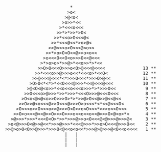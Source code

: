 <pre class="calendar"><a aria-label="Day 25" class="calendar-day25">                        *                          </a>
<a aria-label="Day 24" class="calendar-day24">                       &gt;<span class="calendar-ornament1">o</span>&lt;                         </a>
<a aria-label="Day 23" class="calendar-day23">                      &gt;<span class="calendar-ornament2">@</span>&lt;<span class="calendar-ornament1">o</span>&lt;                        </a>
<a aria-label="Day 22" class="calendar-day22">                     &gt;<span class="calendar-ornament1">o</span>&gt;&gt;<span class="calendar-ornament3">*</span>&lt;&lt;                       </a>
<a aria-label="Day 21" class="calendar-day21">                    &gt;<span class="calendar-ornament3">*</span>&lt;&lt;&lt;<span class="calendar-ornament1">o</span>&lt;&lt;&lt;                      </a>
<a aria-label="Day 20" class="calendar-day20">                   &gt;&gt;<span class="calendar-ornament3">*</span>&gt;<span class="calendar-ornament3">*</span>&gt;&gt;<span class="calendar-ornament3">*</span>&gt;<span class="calendar-ornament0">O</span>&lt;                     </a>
<a aria-label="Day 19" class="calendar-day19">                  &gt;&gt;<span class="calendar-ornament3">*</span>&lt;&lt;<span class="calendar-ornament1">o</span>&gt;<span class="calendar-ornament0">O</span>&lt;&lt;&lt;<span class="calendar-ornament2">@</span>&lt;                    </a>
<a aria-label="Day 18" class="calendar-day18">                 &gt;&gt;<span class="calendar-ornament3">*</span>&lt;&lt;&lt;<span class="calendar-ornament2">@</span>&lt;&lt;<span class="calendar-ornament3">*</span>&gt;<span class="calendar-ornament1">o</span>&gt;<span class="calendar-ornament2">@</span>&lt;                   </a>
<a aria-label="Day 17" class="calendar-day17">                &gt;&gt;<span class="calendar-ornament2">@</span>&lt;&lt;&lt;<span class="calendar-ornament1">o</span>&gt;<span class="calendar-ornament0">O</span>&lt;&lt;&lt;<span class="calendar-ornament2">@</span>&lt;<span class="calendar-ornament1">o</span>&lt;&lt;                  </a>
<a aria-label="Day 16" class="calendar-day16">               &gt;&gt;<span class="calendar-ornament3">*</span>&gt;<span class="calendar-ornament1">o</span>&gt;<span class="calendar-ornament0">O</span>&lt;<span class="calendar-ornament0">O</span>&lt;&lt;<span class="calendar-ornament2">@</span>&gt;&gt;<span class="calendar-ornament1">o</span>&lt;<span class="calendar-ornament1">o</span>&lt;&lt;                 </a>
<a aria-label="Day 15" class="calendar-day15">              &gt;<span class="calendar-ornament1">o</span>&lt;&lt;&lt;<span class="calendar-ornament0">O</span>&lt;&lt;<span class="calendar-ornament0">O</span>&lt;<span class="calendar-ornament1">o</span>&gt;&gt;&gt;<span class="calendar-ornament0">O</span>&lt;&lt;<span class="calendar-ornament2">@</span>&lt;&lt;&lt;                </a>
<a aria-label="Day 14" class="calendar-day14">             &gt;<span class="calendar-ornament3">*</span>&gt;<span class="calendar-ornament1">o</span>&gt;<span class="calendar-ornament1">o</span>&gt;<span class="calendar-ornament3">*</span>&gt;&gt;<span class="calendar-ornament2">@</span>&gt;<span class="calendar-ornament3">*</span>&lt;&lt;<span class="calendar-ornament1">o</span>&gt;&gt;<span class="calendar-ornament3">*</span>&gt;<span class="calendar-ornament3">*</span>&lt;&lt;               </a>
<a aria-label="Day 13" class="calendar-day13">            &gt;&gt;<span class="calendar-ornament0">O</span>&gt;<span class="calendar-ornament0">O</span>&lt;&lt;&lt;<span class="calendar-ornament0">O</span>&gt;&gt;&gt;<span class="calendar-ornament1">o</span>&lt;<span class="calendar-ornament0">O</span>&gt;<span class="calendar-ornament2">@</span>&lt;&lt;&lt;<span class="calendar-ornament2">@</span>&lt;&lt;&lt;&lt;              <span class="calendar-day">13</span> <span class="calendar-mark-complete">*</span><span class="calendar-mark-verycomplete">*</span></a>
<a aria-label="Day 12, two stars" class="calendar-day12 calendar-verycomplete">           &gt;&gt;<span class="calendar-ornament3">*</span>&lt;&lt;&lt;<span class="calendar-ornament1">o</span>&gt;&gt;<span class="calendar-ornament2">@</span>&gt;&gt;&gt;<span class="calendar-ornament1">o</span>&lt;&lt;<span class="calendar-ornament3">*</span>&lt;&lt;&lt;<span class="calendar-ornament1">o</span>&gt;<span class="calendar-ornament3">*</span>&lt;&lt;<span class="calendar-ornament0">O</span>&lt;             <span class="calendar-day">12</span> <span class="calendar-mark-complete">*</span><span class="calendar-mark-verycomplete">*</span></a>
<a aria-label="Day 11, two stars" class="calendar-day11 calendar-verycomplete">          &gt;&gt;<span class="calendar-ornament2">@</span>&lt;&lt;&lt;<span class="calendar-ornament2">@</span>&lt;&lt;&lt;<span class="calendar-ornament3">*</span>&lt;<span class="calendar-ornament3">*</span>&gt;&gt;&gt;<span class="calendar-ornament0">O</span>&lt;&lt;&lt;<span class="calendar-ornament3">*</span>&gt;&gt;&gt;<span class="calendar-ornament0">O</span>&gt;<span class="calendar-ornament2">@</span>&lt;&lt;            <span class="calendar-day">11</span> <span class="calendar-mark-complete">*</span><span class="calendar-mark-verycomplete">*</span></a>
<a aria-label="Day 10, two stars" class="calendar-day10 calendar-verycomplete">         &gt;<span class="calendar-ornament0">O</span>&gt;<span class="calendar-ornament0">O</span>&lt;<span class="calendar-ornament3">*</span>&lt;<span class="calendar-ornament3">*</span>&gt;<span class="calendar-ornament3">*</span>&lt;&lt;<span class="calendar-ornament0">O</span>&lt;&lt;&lt;<span class="calendar-ornament2">@</span>&gt;&gt;&gt;<span class="calendar-ornament3">*</span>&lt;&lt;<span class="calendar-ornament2">@</span>&lt;&lt;&lt;<span class="calendar-ornament2">@</span>&lt;&lt;&lt;           <span class="calendar-day">10</span> <span class="calendar-mark-complete">*</span><span class="calendar-mark-verycomplete">*</span></a>
<a aria-label="Day 9, two stars" class="calendar-day9 calendar-verycomplete">        &gt;<span class="calendar-ornament2">@</span>&lt;<span class="calendar-ornament0">O</span>&lt;<span class="calendar-ornament2">@</span>&lt;<span class="calendar-ornament1">o</span>&gt;&gt;<span class="calendar-ornament3">*</span>&lt;&lt;<span class="calendar-ornament1">o</span>&lt;&lt;<span class="calendar-ornament1">o</span>&lt;&lt;&lt;<span class="calendar-ornament1">o</span>&gt;&gt;&gt;<span class="calendar-ornament3">*</span>&gt;<span class="calendar-ornament3">*</span>&gt;&gt;&gt;<span class="calendar-ornament0">O</span>&lt;&lt;          <span class="calendar-day"> 9</span> <span class="calendar-mark-complete">*</span><span class="calendar-mark-verycomplete">*</span></a>
<a aria-label="Day 8, two stars" class="calendar-day8 calendar-verycomplete">       &gt;&gt;<span class="calendar-ornament0">O</span>&lt;&lt;&lt;<span class="calendar-ornament1">o</span>&gt;<span class="calendar-ornament2">@</span>&gt;&gt;&gt;<span class="calendar-ornament3">*</span>&gt;&gt;<span class="calendar-ornament3">*</span>&gt;&gt;&gt;<span class="calendar-ornament3">*</span>&lt;&lt;&lt;<span class="calendar-ornament0">O</span>&gt;&gt;&gt;<span class="calendar-ornament2">@</span>&lt;&lt;&lt;<span class="calendar-ornament0">O</span>&lt;&lt;&lt;         <span class="calendar-day"> 8</span> <span class="calendar-mark-complete">*</span><span class="calendar-mark-verycomplete">*</span></a>
<a aria-label="Day 7, two stars" class="calendar-day7 calendar-verycomplete">      &gt;<span class="calendar-ornament0">O</span>&lt;<span class="calendar-ornament1">o</span>&lt;<span class="calendar-ornament2">@</span>&lt;<span class="calendar-ornament2">@</span>&lt;<span class="calendar-ornament1">o</span>&gt;&gt;<span class="calendar-ornament0">O</span>&gt;&gt;&gt;<span class="calendar-ornament0">O</span>&gt;<span class="calendar-ornament3">*</span>&gt;<span class="calendar-ornament3">*</span>&gt;&gt;<span class="calendar-ornament2">@</span>&gt;<span class="calendar-ornament0">O</span>&lt;&lt;<span class="calendar-ornament2">@</span>&gt;&gt;<span class="calendar-ornament2">@</span>&lt;&lt;<span class="calendar-ornament2">@</span>&lt;&lt;        <span class="calendar-day"> 7</span> <span class="calendar-mark-complete">*</span><span class="calendar-mark-verycomplete">*</span></a>
<a aria-label="Day 6, two stars" class="calendar-day6 calendar-verycomplete">     &gt;&gt;<span class="calendar-ornament0">O</span>&gt;&gt;<span class="calendar-ornament2">@</span>&lt;<span class="calendar-ornament1">o</span>&lt;&lt;&lt;<span class="calendar-ornament2">@</span>&gt;&gt;<span class="calendar-ornament0">O</span>&lt;&lt;&lt;<span class="calendar-ornament2">@</span>&gt;&gt;&gt;<span class="calendar-ornament0">O</span>&gt;<span class="calendar-ornament1">o</span>&lt;&lt;&lt;<span class="calendar-ornament3">*</span>&lt;<span class="calendar-ornament3">*</span>&lt;&lt;<span class="calendar-ornament2">@</span>&lt;&lt;&lt;<span class="calendar-ornament0">O</span>&lt;       <span class="calendar-day"> 6</span> <span class="calendar-mark-complete">*</span><span class="calendar-mark-verycomplete">*</span></a>
<a aria-label="Day 5, two stars" class="calendar-day5 calendar-verycomplete">    &gt;<span class="calendar-ornament0">O</span>&lt;&lt;&lt;<span class="calendar-ornament1">o</span>&gt;&gt;<span class="calendar-ornament0">O</span>&lt;&lt;&lt;<span class="calendar-ornament1">o</span>&gt;&gt;<span class="calendar-ornament2">@</span>&gt;&gt;&gt;<span class="calendar-ornament0">O</span>&lt;<span class="calendar-ornament0">O</span>&gt;&gt;<span class="calendar-ornament1">o</span>&lt;<span class="calendar-ornament0">O</span>&lt;&lt;&lt;<span class="calendar-ornament3">*</span>&gt;&gt;&gt;<span class="calendar-ornament1">o</span>&lt;&lt;<span class="calendar-ornament0">O</span>&lt;&lt;&lt;      <span class="calendar-day"> 5</span> <span class="calendar-mark-complete">*</span><span class="calendar-mark-verycomplete">*</span></a>
<a aria-label="Day 4, two stars" class="calendar-day4 calendar-verycomplete">   &gt;&gt;<span class="calendar-ornament0">O</span>&gt;<span class="calendar-ornament1">o</span>&lt;&lt;&lt;<span class="calendar-ornament2">@</span>&lt;&lt;<span class="calendar-ornament2">@</span>&gt;&gt;<span class="calendar-ornament0">O</span>&gt;&gt;&gt;<span class="calendar-ornament0">O</span>&gt;&gt;&gt;<span class="calendar-ornament1">o</span>&lt;&lt;<span class="calendar-ornament1">o</span>&lt;&lt;<span class="calendar-ornament1">o</span>&lt;&lt;<span class="calendar-ornament2">@</span>&gt;&gt;&gt;<span class="calendar-ornament0">O</span>&gt;<span class="calendar-ornament2">@</span>&lt;<span class="calendar-ornament1">o</span>&gt;<span class="calendar-ornament3">*</span>&lt;     <span class="calendar-day"> 4</span> <span class="calendar-mark-complete">*</span><span class="calendar-mark-verycomplete">*</span></a>
<a aria-label="Day 3, two stars" class="calendar-day3 calendar-verycomplete">  &gt;<span class="calendar-ornament2">@</span>&gt;&gt;&gt;<span class="calendar-ornament3">*</span>&gt;&gt;&gt;<span class="calendar-ornament3">*</span>&lt;&lt;&lt;<span class="calendar-ornament0">O</span>&lt;<span class="calendar-ornament0">O</span>&gt;<span class="calendar-ornament3">*</span>&gt;&gt;<span class="calendar-ornament3">*</span>&gt;&gt;&gt;<span class="calendar-ornament2">@</span>&gt;&gt;<span class="calendar-ornament1">o</span>&lt;<span class="calendar-ornament0">O</span>&lt;&lt;&lt;<span class="calendar-ornament2">@</span>&lt;<span class="calendar-ornament2">@</span>&gt;&gt;&gt;<span class="calendar-ornament2">@</span>&gt;&gt;&gt;<span class="calendar-ornament2">@</span>&lt;    <span class="calendar-day"> 3</span> <span class="calendar-mark-complete">*</span><span class="calendar-mark-verycomplete">*</span></a>
<a aria-label="Day 2, two stars" class="calendar-day2 calendar-verycomplete"> &gt;<span class="calendar-ornament1">o</span>&lt;<span class="calendar-ornament2">@</span>&gt;&gt;&gt;<span class="calendar-ornament0">O</span>&lt;<span class="calendar-ornament2">@</span>&gt;&gt;<span class="calendar-ornament2">@</span>&lt;&lt;<span class="calendar-ornament3">*</span>&gt;&gt;&gt;<span class="calendar-ornament2">@</span>&gt;&gt;&gt;<span class="calendar-ornament3">*</span>&lt;&lt;&lt;<span class="calendar-ornament2">@</span>&gt;&gt;&gt;<span class="calendar-ornament3">*</span>&gt;&gt;<span class="calendar-ornament1">o</span>&gt;<span class="calendar-ornament0">O</span>&lt;&lt;&lt;<span class="calendar-ornament2">@</span>&gt;&gt;&gt;<span class="calendar-ornament0">O</span>&lt;&lt;   <span class="calendar-day"> 2</span> <span class="calendar-mark-complete">*</span><span class="calendar-mark-verycomplete">*</span></a>
<a aria-label="Day 1, two stars" class="calendar-day1 calendar-verycomplete">&gt;&gt;<span class="calendar-ornament2">@</span>&gt;<span class="calendar-ornament1">o</span>&gt;<span class="calendar-ornament0">O</span>&lt;<span class="calendar-ornament0">O</span>&gt;&gt;<span class="calendar-ornament2">@</span>&gt;&gt;&gt;<span class="calendar-ornament3">*</span>&gt;&gt;&gt;<span class="calendar-ornament0">O</span>&lt;<span class="calendar-ornament2">@</span>&lt;&lt;<span class="calendar-ornament1">o</span>&lt;<span class="calendar-ornament1">o</span>&lt;&lt;<span class="calendar-ornament3">*</span>&gt;&gt;&gt;<span class="calendar-ornament2">@</span>&gt;<span class="calendar-ornament2">@</span>&gt;&gt;&gt;<span class="calendar-ornament2">@</span>&lt;<span class="calendar-ornament0">O</span>&lt;&lt;<span class="calendar-ornament1">o</span>&lt;&lt;&lt;&lt;  <span class="calendar-day"> 1</span> <span class="calendar-mark-complete">*</span><span class="calendar-mark-verycomplete">*</span></a>
<span class="calendar-trunk">                      |   |                             
                      |   |                             
           _  _ __ ___|___|___ __ _  _           </span>       
</pre>